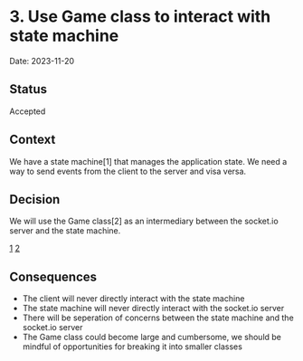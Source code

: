 # 3. Use Game class to interact with state machine

Date: 2023-11-20

## Status

Accepted

## Context

We have a state machine[1] that manages the application state. We need a way to
send events from the client to the server and visa versa.

## Decision

We will use the Game class[2] as an intermediary between the socket.io server
and the state machine.

[1]('https://github.com/dxw/js-cop-games/blob/efc9a1d2679c01007e4c8f85389cb03d52483385/server/machines/lobby.ts')
[2]('https://github.com/dxw/js-cop-games/blob/efc9a1d2679c01007e4c8f85389cb03d52483385/server/game.ts')

## Consequences

- The client will never directly interact with the state machine
- The state machine will never directly interact with the socket.io server
- There will be seperation of concerns between the state machine and the
  socket.io server
- The Game class could become large and cumbersome, we should be mindful of
  opportunities for breaking it into smaller classes
